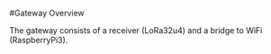 #Gateway Overview

The gateway consists of a receiver (LoRa32u4) and a bridge to WiFi (RaspberryPi3).
